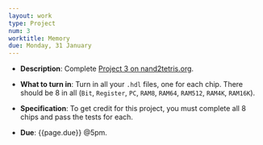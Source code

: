 ```yaml
---
layout: work
type: Project
num: 3
worktitle: Memory
due: Monday, 31 January
---
```


* **Description**: Complete [Project 3 on
      nand2tetris.org](https://www.nand2tetris.org/project03).

* **What to turn in**: Turn in all your `.hdl` files, one for each
  chip.  There should be 8 in all (`Bit`, `Register`, `PC`, `RAM8`,
  `RAM64`, `RAM512`, `RAM4K`, `RAM16K`).

* **Specification**: To get credit for this project, you must complete
  all 8 chips and pass the tests for each.

* **Due**: {{page.due}} @5pm.
